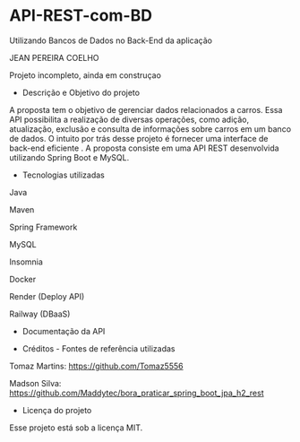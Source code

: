 # API-REST-com-BD
 Utilizando Bancos de Dados no Back-End da aplicação


JEAN PEREIRA COELHO


Projeto incompleto, ainda em construçao 


- Descrição e Objetivo do projeto

A proposta tem o objetivo de gerenciar dados relacionados a carros. Essa API possibilita a realização de diversas operações, como adição, atualização, exclusão e consulta de informações sobre carros em um banco de dados. O intuito por trás desse projeto é fornecer uma interface de back-end eficiente .
A proposta consiste em uma API REST desenvolvida utilizando Spring Boot e MySQL.


- Tecnologias utilizadas 


Java


Maven


Spring Framework


MySQL


Insomnia


Docker


Render (Deploy API)


Railway (DBaaS)



- Documentação da API


- Créditos - Fontes de referência utilizadas


Tomaz Martins: https://github.com/Tomaz5556

Madson Silva: https://github.com/Maddytec/bora_praticar_spring_boot_jpa_h2_rest


- Licença do projeto


Esse projeto está sob a licença MIT.
